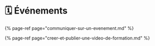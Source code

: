 # 🗓 Événements

{% page-ref page="communiquer-sur-un-evenement.md" %}

{% page-ref page="creer-et-publier-une-video-de-formation.md" %}



